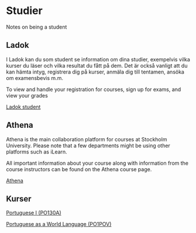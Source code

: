 # Studier
Notes on being a student


## Ladok

I Ladok kan du som student se information om dina studier, exempelvis vilka kurser du läser och vilka resultat du fått på dem. Det är också vanligt att du kan hämta intyg, registrera dig på kurser, anmäla dig till tentamen, ansöka om examensbevis m.m.

To view and handle your registration for courses, sign up for exams, and view your grades

[Ladok student](https://www.student.ladok.se/student/app/studentwebb/)

## Athena

Athena is the main collaboration platform for courses at Stockholm University. Please note that a few departments might be using other platforms such as iLearn. 

All important information about your course along with information from the course instructors can be found on the Athena course page.

[Athena](https://athena.itslearning.com/)


## Kurser

[Portuguese I (PO130A)](https://utbildning.su.se/english/education/course-catalogue/po/po130a?semester=HT2025&eventcode=07167)

[Portuguese as a World Language (PO1POV)](https://utbildning.su.se/english/education/course-catalogue/po/po1pov?semester=HT2025&eventcode=07168)
